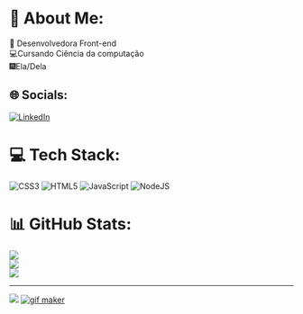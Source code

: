 # 💫 About Me:
🔭 Desenvolvedora Front-end<br>💻Cursando Ciência da computação<br>🎆Ela/Dela


## 🌐 Socials:
[![LinkedIn](https://img.shields.io/badge/LinkedIn-%230077B5.svg?logo=linkedin&logoColor=white)](https://linkedin.com/in/joana-medeiros-94a06222b) 

# 💻 Tech Stack:
![CSS3](https://img.shields.io/badge/css3-%231572B6.svg?style=for-the-badge&logo=css3&logoColor=white) ![HTML5](https://img.shields.io/badge/html5-%23E34F26.svg?style=for-the-badge&logo=html5&logoColor=white) ![JavaScript](https://img.shields.io/badge/javascript-%23323330.svg?style=for-the-badge&logo=javascript&logoColor=%23F7DF1E) ![NodeJS](https://img.shields.io/badge/node.js-6DA55F?style=for-the-badge&logo=node.js&logoColor=white)
# 📊 GitHub Stats:
![](https://github-readme-stats.vercel.app/api?username=SleineS2&theme=dracula&hide_border=false&include_all_commits=true&count_private=true)<br/>
![](https://github-readme-streak-stats.herokuapp.com/?user=SleineS2&theme=dracula&hide_border=false)<br/>
![](https://github-readme-stats.vercel.app/api/top-langs/?username=SleineS2&theme=dracula&hide_border=false&include_all_commits=true&count_private=true&layout=compact)

---
[![](https://visitcount.itsvg.in/api?id=SleineS2&icon=7&color=10)](https://visitcount.itsvg.in)
<a href="https://picasion.com/" title="gif maker"><img src="https://i.picasion.com/pic92/6702c68a6d6edd86da5c66354db497a8.gif" border="0" alt="gif maker"></a>
<!-- Proudly created with GPRM ( https://gprm.itsvg.in ) -->
